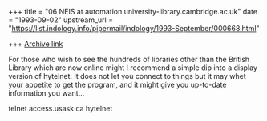 +++
title = "06 NEIS at automation.university-library.cambridge.ac.uk"
date = "1993-09-02"
upstream_url = "https://list.indology.info/pipermail/indology/1993-September/000668.html"

+++
[Archive link](https://list.indology.info/pipermail/indology/1993-September/000668.html)


For those who wish to see the hundreds of libraries other than the
British Library which are now online might I recommend a simple dip 
into a display version of hytelnet. It does not let you connect
to things but it may whet your appetite to get the program, and it
might give you up-to-date information you want...

telnet access.usask.ca
hytelnet






